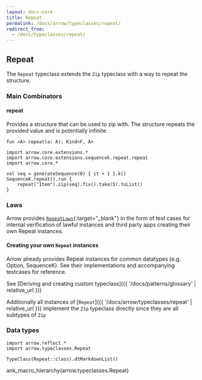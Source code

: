 ```yaml
---
layout: docs-core
title: Repeat
permalink: /docs/arrow/typeclasses/repeat/
redirect_from:
  - /docs/typeclasses/repeat/
---
```


## Repeat




The `Repeat` typeclass extends the `Zip` typeclass with a way to repeat the structure.

### Main Combinators

#### repeat

Provides a structure that can be used to zip with. The structure repeats the provided value and is
potentially infinite.

`fun <A> repeat(a: A): Kind<F, A>`

```kotlin:ank
import arrow.core.extensions.*
import arrow.core.extensions.sequencek.repeat.repeat
import arrow.core.*

val seq = generateSequence(0) { it + 1 }.k()
SequenceK.repeat().run {
    repeat("Item").zip(seq).fix().take(5).toList()
}
```

### Laws

Arrow provides [`RepeatLaws`][functor_laws_source]{:target="_blank"} in the form of test cases for internal verification of lawful instances and third party apps creating their own Repeat instances.

#### Creating your own `Repeat` instances

Arrow already provides Repeat instances for common datatypes (e.g. Option, SequenceK). See their implementations
and accompanying testcases for reference.

See [Deriving and creating custom typeclass]({{ '/docs/patterns/glossary' | relative_url }})

Additionally all instances of [`Repeat`]({{ '/docs/arrow/typeclasses/repeat' | relative_url }}) implement the `Zip` typeclass directly
since they are all subtypes of `Zip`

### Data types

```kotlin:ank:replace
import arrow.reflect.*
import arrow.typeclasses.Repeat

TypeClass(Repeat::class).dtMarkdownList()
```

ank_macro_hierarchy(arrow.typeclasses.Repeat)

[functor_source]: https://github.com/arrow-kt/arrow/blob/master/modules/core/arrow-core-data/src/main/kotlin/arrow/typeclasses/Repeat.kt
[functor_laws_source]: https://github.com/arrow-kt/arrow/blob/master/modules/core/arrow-test/src/main/kotlin/arrow/test/laws/RepeatLaws.kt
